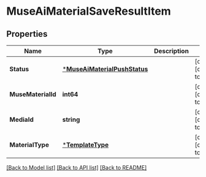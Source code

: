# MuseAiMaterialSaveResultItem

## Properties
Name | Type | Description | Notes
------------ | ------------- | ------------- | -------------
**Status** | [***MuseAiMaterialPushStatus**](MuseAiMaterialPushStatus.md) |  | [optional] [default to null]
**MuseMaterialId** | **int64** |  | [optional] [default to null]
**MediaId** | **string** |  | [optional] [default to null]
**MaterialType** | [***TemplateType**](TemplateType.md) |  | [optional] [default to null]

[[Back to Model list]](../README.md#documentation-for-models) [[Back to API list]](../README.md#documentation-for-api-endpoints) [[Back to README]](../README.md)



